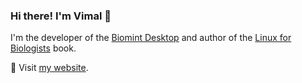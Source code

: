 ### Hi there! I'm Vimal 👋  

<!--
**vimalkvn/vimalkvn** is a ✨ _special_ ✨ repository because its `README.md` (this file) appears on your GitHub profile.

Here are some ideas to get you started:

- 🔭 I’m currently working on ...
- 🌱 I’m currently learning ...
- 👯 I’m looking to collaborate on ...
- 🤔 I’m looking for help with ...
- 💬 Ask me about ...
- 📫 How to reach me: ...
- 😄 Pronouns: ...
- ⚡ Fun fact: ...
-->

I'm the developer of the [Biomint Desktop](https://vimalkvn.com/biomint) and author of the [Linux for Biologists](https://vimalkvn.com/linuxforbiologists) book.

🌱 Visit [my website](https://vimalkvn.com).
